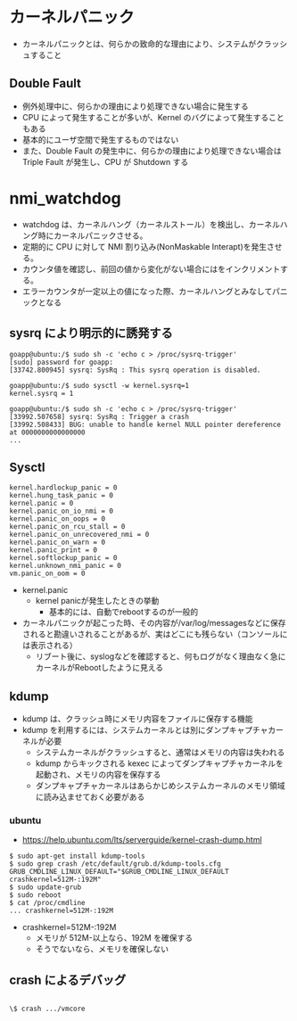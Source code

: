 # カーネルパニック

- カーネルパニックとは、何らかの致命的な理由により、システムがクラッシュすること

## Double Fault

- 例外処理中に、何らかの理由により処理できない場合に発生する
- CPU によって発生することが多いが、Kernel のバグによって発生することもある
- 基本的にユーザ空間で発生するものではない
- また、Double Fault の発生中に、何らかの理由により処理できない場合は Triple Fault が発生し、CPU が Shutdown する

# nmi_watchdog

- watchdog は、カーネルハング（カーネルストール）を検出し、カーネルハング時にカーネルパニックさせる。
- 定期的に CPU に対して NMI 割り込み(NonMaskable Interapt)を発生させる。
- カウンタ値を確認し、前回の値から変化がない場合にはをインクリメントする。
- エラーカウンタが一定以上の値になった際、カーネルハングとみなしてパニックとなる

## sysrq により明示的に誘発する

```
goapp@ubuntu:/$ sudo sh -c 'echo c > /proc/sysrq-trigger'
[sudo] password for goapp:
[33742.800945] sysrq: SysRq : This sysrq operation is disabled.

goapp@ubuntu:/$ sudo sysctl -w kernel.sysrq=1
kernel.sysrq = 1

goapp@ubuntu:/$ sudo sh -c 'echo c > /proc/sysrq-trigger'
[33992.507658] sysrq: SysRq : Trigger a crash
[33992.508433] BUG: unable to handle kernel NULL pointer dereference at 0000000000000000
...
```

## Sysctl

```
kernel.hardlockup_panic = 0
kernel.hung_task_panic = 0
kernel.panic = 0
kernel.panic_on_io_nmi = 0
kernel.panic_on_oops = 0
kernel.panic_on_rcu_stall = 0
kernel.panic_on_unrecovered_nmi = 0
kernel.panic_on_warn = 0
kernel.panic_print = 0
kernel.softlockup_panic = 0
kernel.unknown_nmi_panic = 0
vm.panic_on_oom = 0
```

- kernel.panic
  - kernel panicが発生したときの挙動
    - 基本的には、自動でrebootするのが一般的
- カーネルパニックが起こった時、その内容が/var/log/messagesなどに保存されると勘違いされることがあるが、実はどこにも残らない（コンソールには表示される）
  - リブート後に、syslogなどを確認すると、何もログがなく理由なく急にカーネルがRebootしたように見える

## kdump

- kdump は、クラッシュ時にメモリ内容をファイルに保存する機能
- kdump を利用するには、システムカーネルとは別にダンプキャプチャカーネルが必要
  - システムカーネルがクラッシュすると、通常はメモリの内容は失われる
  - kdump からキックされる kexec によってダンプキャプチャカーネルを起動され、メモリの内容を保存する
  - ダンプキャプチャカーネルはあらかじめシステムカーネルのメモリ領域に読み込ませておく必要がある

### ubuntu

- https://help.ubuntu.com/lts/serverguide/kernel-crash-dump.html

```
$ sudo apt-get install kdump-tools
$ sudo grep crash /etc/default/grub.d/kdump-tools.cfg
GRUB_CMDLINE_LINUX_DEFAULT="$GRUB_CMDLINE_LINUX_DEFAULT crashkernel=512M-:192M"
$ sudo update-grub
$ sudo reboot
$ cat /proc/cmdline
... crashkernel=512M-:192M
```

- crashkernel=512M-:192M
  - メモリが 512M-以上なら、192M を確保する
  - そうでないなら、メモリを確保しない

## crash によるデバッグ

```

\$ crash .../vmcore

```

```

```
